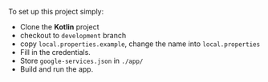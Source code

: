 To set up this project simply:

- Clone the **Kotlin** project
- checkout to `development` branch
- copy `local.properties.example`, change the name into `local.properties`
- Fill in the credentials.
- Store `google-services.json` in `./app/`
- Build and run the app.
